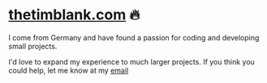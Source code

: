 # [thetimblank.com](https://thetimblank.com) 🔥

I come from Germany and have found a passion for coding and developing small projects. 

I'd love to expand my experience to much larger projects. If you think you could help, let me know at my [email](mailto:neo@neotap.net)
